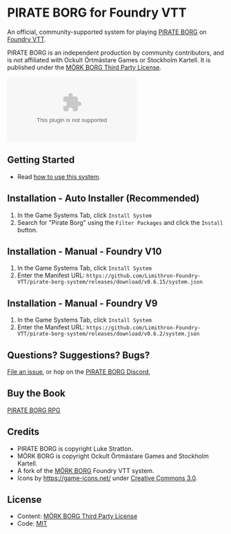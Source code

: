 # PIRATE BORG for Foundry VTT

An official, community-supported system for playing [PIRATE BORG](https://www.limithron.com/pirateborg) on [Foundry VTT](http://foundryvtt.com/).

PIRATE BORG is an independent production by community contributors, and is not affiliated with Ockult Örtmästare Games or Stockholm Kartell. It is published under the [MÖRK BORG Third Party License](https://morkborg.com/license/).

![Latest Release Download Count](https://img.shields.io/github/downloads/Limithron-Foundry-VTT/pirate-borg-system/latest/system.zip)

## Getting Started

- Read [how to use this system](https://github.com/Limithron-Foundry-VTT/pirate-borg-system/blob/main/how-to-use-this-system.md).

## Installation - Auto Installer (Recommended)

1. In the Game Systems Tab, click `Install System`
2. Search for "Pirate Borg" using the `Filter Packages` and click the `Install` button.

## Installation - Manual - Foundry V10

1. In the Game Systems Tab, click `Install System`
2. Enter the Manifest URL: `https://github.com/Limithron-Foundry-VTT/pirate-borg-system/releases/download/v0.6.15/system.json`

## Installation - Manual - Foundry V9

1. In the Game Systems Tab, click `Install System`
2. Enter the Manifest URL: `https://github.com/Limithron-Foundry-VTT/pirate-borg-system/releases/download/v0.6.2/system.json`

## Questions? Suggestions? Bugs?

[File an issue](https://github.com/Limithron-Foundry-VTT/pirate-borg-system/issues), or hop on the [PIRATE BORG Discord](https://discord.gg/ZbGPQ34XWU),

## Buy the Book

[PIRATE BORG RPG](https://www.limithron.com/pirateborg)

## Credits

- PIRATE BORG is copyright Luke Stratton.
- MÖRK BORG is copyright Ockult Örtmästare Games and Stockholm Kartell.
- A fork of the [MÖRK BORG](https://github.com/fvtt-fria-ligan/morkborg-foundry-vtt) Foundry VTT system.
- Icons by https://game-icons.net/ under [Creative Commons 3.0](https://creativecommons.org/licenses/by/3.0/).

## License

- Content: [MÖRK BORG Third Party License](https://morkborg.com/license/)
- Code: [MIT](https://en.wikipedia.org/wiki/MIT_License)
